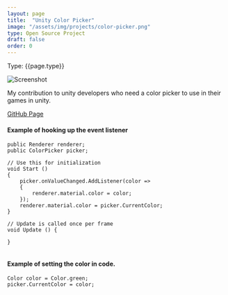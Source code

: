 ```yaml
---
layout: page
title:  "Unity Color Picker"
image: "/assets/img/projects/color-picker.png"
type: Open Source Project
draft: false
order: 0
---
```

Type: {{page.type}}  

![Screenshot]({{page.image}})

My contribution to unity developers who need a color picker to use in their games in unity.

[GitHub Page](https://github.com/judah4/HSV-Color-Picker-Unity) 

#### Example of hooking up the event listener
```CSharp
public Renderer renderer;
public ColorPicker picker;
 
// Use this for initialization
void Start ()
{
    picker.onValueChanged.AddListener(color =>
    {
        renderer.material.color = color;
    });
    renderer.material.color = picker.CurrentColor;
}

// Update is called once per frame
void Update () {

}
	
```

#### Example of setting the color in code.
```Csharp
Color color = Color.green;
picker.CurrentColor = color;
```
